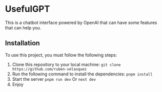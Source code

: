# UsefulGPT

This is a chatbot interface powered by OpenAI that can have some features that can help you.

## Installation
To use this project, you must follow the following steps:

1. Clone this repository to your local machine:
```git clone https://github.com/ruben-velasquez```
2. Run the following command to install the dependencies:
```pnpm install```
3. Start the server
```pnpm run dev```
Or
```next dev```
4. Enjoy